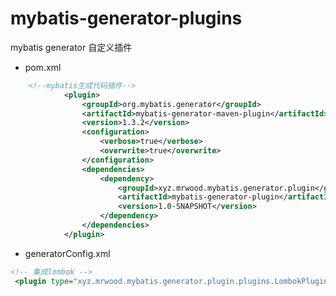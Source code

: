 # mybatis-generator-plugins
mybatis generator 自定义插件


- pom.xml
``` xml
	<!--mybatis生成代码插件-->
			<plugin>
				<groupId>org.mybatis.generator</groupId>
				<artifactId>mybatis-generator-maven-plugin</artifactId>
				<version>1.3.2</version>
				<configuration>
					<verbose>true</verbose>
					<overwrite>true</overwrite>
				</configuration>
				<dependencies>
					<dependency>
						<groupId>xyz.mrwood.mybatis.generator.plugin</groupId>
						<artifactId>mybatis-generator-plugin</artifactId>
						<version>1.0-SNAPSHOT</version>
					</dependency>
				</dependencies>
			</plugin>
```

- generatorConfig.xml
``` xml
<!-- 集成lombok -->
 <plugin type="xyz.mrwood.mybatis.generator.plugin.plugins.LombokPlugin"/>
```
